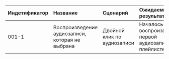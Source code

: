 |Индетификатор|Название|Сценарий|Ожидаемый результат|Фактический результат| Оценка|
|:---|:---|:---|:---|:---|:---|
|001-1| Воспроизведение аудиозаписи, которая не выбрана| Двойной клик по аудиозаписи |Началось воспроизведение первой аудиозаписи в плейлисте|Началось воспроизведение первой аудиозаписи в плейлисте|10|
